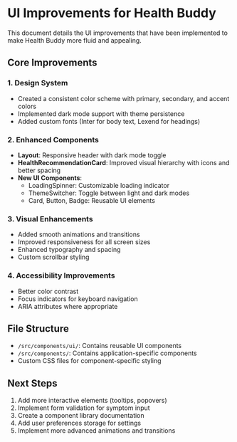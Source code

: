 # UI Improvements for Health Buddy

This document details the UI improvements that have been implemented to make Health Buddy more fluid and appealing.

## Core Improvements

### 1. Design System
- Created a consistent color scheme with primary, secondary, and accent colors
- Implemented dark mode support with theme persistence
- Added custom fonts (Inter for body text, Lexend for headings)

### 2. Enhanced Components
- **Layout**: Responsive header with dark mode toggle
- **HealthRecommendationCard**: Improved visual hierarchy with icons and better spacing
- **New UI Components**: 
  - LoadingSpinner: Customizable loading indicator
  - ThemeSwitcher: Toggle between light and dark modes
  - Card, Button, Badge: Reusable UI elements

### 3. Visual Enhancements
- Added smooth animations and transitions
- Improved responsiveness for all screen sizes
- Enhanced typography and spacing
- Custom scrollbar styling

### 4. Accessibility Improvements
- Better color contrast
- Focus indicators for keyboard navigation
- ARIA attributes where appropriate

## File Structure
- `/src/components/ui/`: Contains reusable UI components
- `/src/components/`: Contains application-specific components
- Custom CSS files for component-specific styling

## Next Steps
1. Add more interactive elements (tooltips, popovers)
2. Implement form validation for symptom input
3. Create a component library documentation
4. Add user preferences storage for settings
5. Implement more advanced animations and transitions
